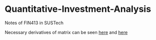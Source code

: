 # Quantitative-Investment-Analysis
Notes of FIN413 in SUSTech

Necessary derivatives of matrix can be seen [here](https://zhuanlan.zhihu.com/p/24709748) and [here](http://www2.imm.dtu.dk/pubdb/edoc/imm3274.pdf)
